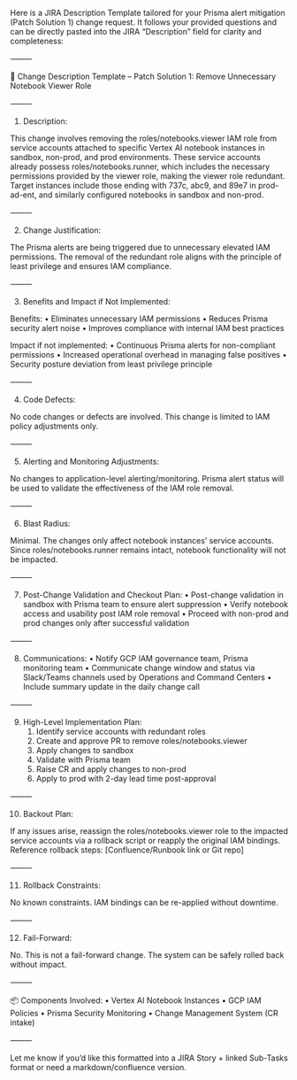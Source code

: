 Here is a JIRA Description Template tailored for your Prisma alert mitigation (Patch Solution 1) change request. It follows your provided questions and can be directly pasted into the JIRA “Description” field for clarity and completeness:

⸻

🔧 Change Description Template – Patch Solution 1: Remove Unnecessary Notebook Viewer Role

⸻

1. Description:

This change involves removing the roles/notebooks.viewer IAM role from service accounts attached to specific Vertex AI notebook instances in sandbox, non-prod, and prod environments. These service accounts already possess roles/notebooks.runner, which includes the necessary permissions provided by the viewer role, making the viewer role redundant.
Target instances include those ending with 737c, abc9, and 89e7 in prod-ad-ent, and similarly configured notebooks in sandbox and non-prod.

⸻

2. Change Justification:

The Prisma alerts are being triggered due to unnecessary elevated IAM permissions. The removal of the redundant role aligns with the principle of least privilege and ensures IAM compliance.

⸻

3. Benefits and Impact if Not Implemented:

Benefits:
	•	Eliminates unnecessary IAM permissions
	•	Reduces Prisma security alert noise
	•	Improves compliance with internal IAM best practices

Impact if not implemented:
	•	Continuous Prisma alerts for non-compliant permissions
	•	Increased operational overhead in managing false positives
	•	Security posture deviation from least privilege principle

⸻

4. Code Defects:

No code changes or defects are involved. This change is limited to IAM policy adjustments only.

⸻

5. Alerting and Monitoring Adjustments:

No changes to application-level alerting/monitoring. Prisma alert status will be used to validate the effectiveness of the IAM role removal.

⸻

6. Blast Radius:

Minimal. The changes only affect notebook instances’ service accounts. Since roles/notebooks.runner remains intact, notebook functionality will not be impacted.

⸻

7. Post-Change Validation and Checkout Plan:
	•	Post-change validation in sandbox with Prisma team to ensure alert suppression
	•	Verify notebook access and usability post IAM role removal
	•	Proceed with non-prod and prod changes only after successful validation

⸻

8. Communications:
	•	Notify GCP IAM governance team, Prisma monitoring team
	•	Communicate change window and status via Slack/Teams channels used by Operations and Command Centers
	•	Include summary update in the daily change call

⸻

9. High-Level Implementation Plan:
	1.	Identify service accounts with redundant roles
	2.	Create and approve PR to remove roles/notebooks.viewer
	3.	Apply changes to sandbox
	4.	Validate with Prisma team
	5.	Raise CR and apply changes to non-prod
	6.	Apply to prod with 2-day lead time post-approval

⸻

10. Backout Plan:

If any issues arise, reassign the roles/notebooks.viewer role to the impacted service accounts via a rollback script or reapply the original IAM bindings.
Reference rollback steps: [Confluence/Runbook link or Git repo]

⸻

11. Rollback Constraints:

No known constraints. IAM bindings can be re-applied without downtime.

⸻

12. Fail-Forward:

No. This is not a fail-forward change. The system can be safely rolled back without impact.

⸻

📦 Components Involved:
	•	Vertex AI Notebook Instances
	•	GCP IAM Policies
	•	Prisma Security Monitoring
	•	Change Management System (CR intake)

⸻

Let me know if you’d like this formatted into a JIRA Story + linked Sub-Tasks format or need a markdown/confluence version.

